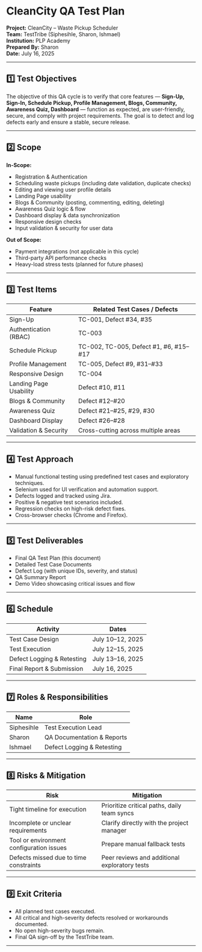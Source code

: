 # CleanCity QA Test Plan

**Project:** CleanCity – Waste Pickup Scheduler  
**Team:** TestTribe (Siphesihle, Sharon, Ishmael)  
**Institution:** PLP Academy  
**Prepared By:** Sharon  
**Date:** July 16, 2025  

---

## 1️⃣ Test Objectives

The objective of this QA cycle is to verify that core features — **Sign-Up, Sign-In, Schedule Pickup, Profile Management, Blogs, Community, Awareness Quiz, Dashboard** — function as expected, are user-friendly, secure, and comply with project requirements. The goal is to detect and log defects early and ensure a stable, secure release.

---

## 2️⃣ Scope

**In-Scope:**

- Registration & Authentication  
- Scheduling waste pickups (including date validation, duplicate checks)  
- Editing and viewing user profile details  
- Landing Page usability  
- Blogs & Community (posting, commenting, editing, deleting)  
- Awareness Quiz logic & flow  
- Dashboard display & data synchronization  
- Responsive design checks  
- Input validation & security for user data  

**Out of Scope:**

- Payment integrations (not applicable in this cycle)  
- Third-party API performance checks  
- Heavy-load stress tests (planned for future phases)

---

## 3️⃣ Test Items

| Feature | Related Test Cases / Defects |
| --- | --- |
| Sign-Up | TC-001, Defect #34, #35 |
| Authentication (RBAC) | TC-003 |
| Schedule Pickup | TC-002, TC-005, Defect #1, #6, #15–#17 |
| Profile Management | TC-005, Defect #9, #31–#33 |
| Responsive Design | TC-004 |
| Landing Page Usability | Defect #10, #11 |
| Blogs & Community | Defect #12–#20 |
| Awareness Quiz | Defect #21–#25, #29, #30 |
| Dashboard Display | Defect #26–#28 |
| Validation & Security | Cross-cutting across multiple areas |

---

## 4️⃣ Test Approach

- Manual functional testing using predefined test cases and exploratory techniques.  
- Selenium used for UI verification and automation support.  
- Defects logged and tracked using Jira.  
- Positive & negative test scenarios included.  
- Regression checks on high-risk defect fixes.  
- Cross-browser checks (Chrome and Firefox).

---

## 5️⃣ Test Deliverables

- Final QA Test Plan (this document)  
- Detailed Test Case Documents  
- Defect Log (with unique IDs, severity, and status)  
- QA Summary Report  
- Demo Video showcasing critical issues and flow

---

## 6️⃣ Schedule

| Activity | Dates |
| --- | --- |
| Test Case Design | July 10–12, 2025 |
| Test Execution | July 12–15, 2025 |
| Defect Logging & Retesting | July 13–16, 2025 |
| Final Report & Submission | July 16, 2025 |

---

## 7️⃣ Roles & Responsibilities

| Name | Role |
| --- | --- |
| Siphesihle | Test Execution Lead |
| Sharon | QA Documentation & Reports |
| Ishmael | Defect Logging & Retesting |

---

## 8️⃣ Risks & Mitigation

| Risk | Mitigation |
| --- | --- |
| Tight timeline for execution | Prioritize critical paths, daily team syncs |
| Incomplete or unclear requirements | Clarify directly with the project manager |
| Tool or environment configuration issues | Prepare manual fallback tests |
| Defects missed due to time constraints | Peer reviews and additional exploratory tests |

---

## 9️⃣ Exit Criteria

- All planned test cases executed.  
- All critical and high-severity defects resolved or workarounds documented.  
- No open high-severity bugs remain.  
- Final QA sign-off by the TestTribe team.

---


